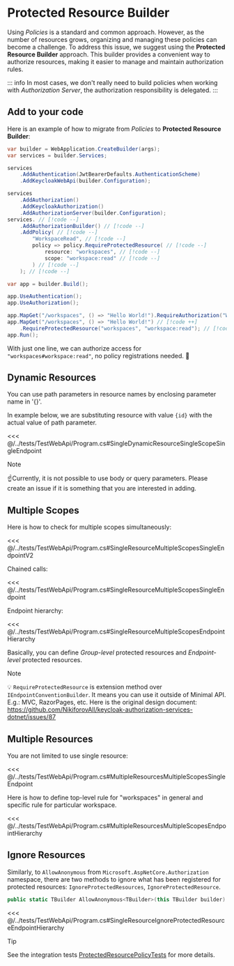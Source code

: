 # Protected Resource Builder

Using *Policies* is a standard and common approach. However, as the number of resources grows, organizing and managing these policies can become a challenge. To address this issue, we suggest using the **Protected Resource Builder** approach. This builder provides a convenient way to authorize resources, making it easier to manage and maintain authorization rules.

::: info
In most cases, we don't really need to build policies when working with *Authorization Server*, the authorization responsibility is delegated.
:::

## Add to your code

Here is an example of how to migrate from *Policies* to **Protected Resource Builder**:

```csharp
var builder = WebApplication.CreateBuilder(args);
var services = builder.Services;

services
    .AddAuthentication(JwtBearerDefaults.AuthenticationScheme)
    .AddKeycloakWebApi(builder.Configuration);

services
    .AddAuthorization()
    .AddKeycloakAuthorization()
    .AddAuthorizationServer(builder.Configuration);
services. // [!code --] 
    .AddAuthorizationBuilder() // [!code --]
    .AddPolicy( // [!code --]
        "WorkspaceRead", // [!code --]
        policy => policy.RequireProtectedResource( // [!code --]
            resource: "workspaces", // [!code --]
            scope: "workspace:read" // [!code --]
        ) // [!code --]
    ); // [!code --]

var app = builder.Build();

app.UseAuthentication();
app.UseAuthorization();

app.MapGet("/workspaces", () => "Hello World!").RequireAuthorization("WorkspaceRead");  // [!code --]
app.MapGet("/workspaces", () => "Hello World!") // [!code ++]
    .RequireProtectedResource("workspaces", "workspace:read"); // [!code ++]
app.Run();
```

With just one line, we can authorize access for `"workspaces#workspace:read"`, no policy registrations needed. 🚀

## Dynamic Resources

You can use path parameters in resource names by enclosing parameter name in '{}'.

In example below, we are substituting resource with value `{id}` with the actual value of path parameter.

<<< @/../tests/TestWebApi/Program.cs#SingleDynamicResourceSingleScopeSingleEndpoint

> [!NOTE]
> ☝️Currently, it is not possible to use body or query parameters. Please create an issue if it is something that you are interested in adding.

## Multiple Scopes

Here is how to check for multiple scopes simultaneously:

<<< @/../tests/TestWebApi/Program.cs#SingleResourceMultipleScopesSingleEndpointV2

Chained calls:

<<< @/../tests/TestWebApi/Program.cs#SingleResourceMultipleScopesSingleEndpoint

Endpoint hierarchy:

<<< @/../tests/TestWebApi/Program.cs#SingleResourceMultipleScopesEndpointHierarchy

Basically, you can define *Group-level* protected resources and *Endpoint-level* protected resources.

> [!NOTE]
> 💡 `RequireProtectedResource` is extension method over `IEndpointConventionBuilder`. It means you can use it outside of Minimal API. E.g.: MVC, RazorPages, etc. Here is the original design document: <https://github.com/NikiforovAll/keycloak-authorization-services-dotnet/issues/87>

## Multiple Resources

You are not limited to use single resource:

<<< @/../tests/TestWebApi/Program.cs#MultipleResourcesMultipleScopesSingleEndpoint

Here is how to define top-level rule for "workspaces" in general and specific rule for particular workspace.

<<< @/../tests/TestWebApi/Program.cs#MultipleResourcesMultipleScopesEndpointHierarchy

## Ignore Resources

Similarly, to `AllowAnonymous` from `Microsoft.AspNetCore.Authorization` namespace, there are two methods to ignore what has been registered for protected resources: `IgnoreProtectedResources`, `IgnoreProtectedResource`.

```csharp
public static TBuilder AllowAnonymous<TBuilder>(this TBuilder builder) where TBuilder : IEndpointConventionBuilder;
```

<<< @/../tests/TestWebApi/Program.cs#SingleResourceIgnoreProtectedResourceEndpointHierarchy

> [!TIP]
> See the integration tests [ProtectedResourcePolicyTests](https://github.com/NikiforovAll/keycloak-authorization-services-dotnet/tree/main/tests/Keycloak.AuthServices.IntegrationTests/ProtectedResourcePolicyTests.cs) for more details.
